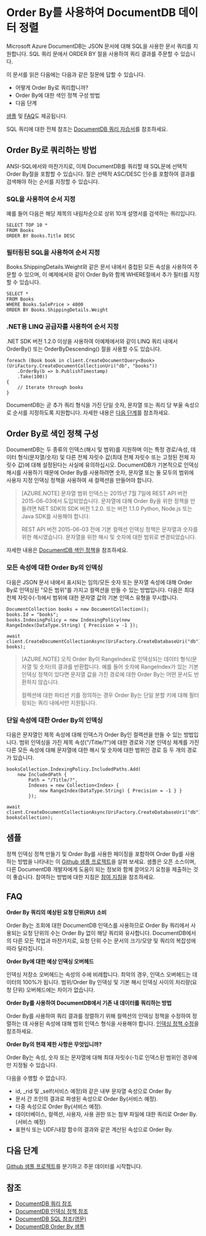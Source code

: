 <properties 
	pageTitle="Order By를 사용하여 DocumentDB 데이터 정렬 | Microsoft Azure" 
	description="LINQ 및 SQL의 DocumentDB 쿼리에서 ORDER BY를 사용하는 방법 및 ORDER BY 쿼리에 대한 인덱싱 정책을 지정하는 방법에 대해 알아봅니다." 
	services="documentdb" 
	authors="arramac" 
	manager="jhubbard" 
	editor="cgronlun" 
	documentationCenter=""/>

<tags 
	ms.service="documentdb" 
	ms.workload="data-services" 
	ms.tgt_pltfrm="na" 
	ms.devlang="na" 
	ms.topic="article" 
	ms.date="07/07/2016" 
	ms.author="arramac"/>

# Order By를 사용하여 DocumentDB 데이터 정렬
Microsoft Azure DocumentDB는 JSON 문서에 대해 SQL을 사용한 문서 쿼리를 지원합니다. SQL 쿼리 문에서 ORDER BY 절을 사용하여 쿼리 결과를 주문할 수 있습니다.

이 문서를 읽은 다음에는 다음과 같은 질문에 답할 수 있습니다.

- 어떻게 Order By로 쿼리합니까?
- Order By에 대한 색인 정책 구성 방법
- 다음 단계

[샘플](#samples) 및 [FAQ](#faq)도 제공됩니다.

SQL 쿼리에 대한 전체 참조는 [DocumentDB 쿼리 자습서](documentdb-sql-query.md)를 참조하세요.

## Order By로 쿼리하는 방법
ANSI-SQL에서와 마찬가지로, 이제 DocumentDB를 쿼리할 때 SQL문에 선택적 Order By절을 포함할 수 있습니다. 절은 선택적 ASC/DESC 인수를 포함하여 결과를 검색해야 하는 순서를 지정할 수 있습니다.

### SQL을 사용하여 순서 지정
예를 들어 다음은 해당 제목의 내림차순으로 상위 10개 설명서를 검색하는 쿼리입니다.

    SELECT TOP 10 * 
    FROM Books 
    ORDER BY Books.Title DESC

### 필터링된 SQL을 사용하여 순서 지정
Books.ShippingDetails.Weight와 같은 문서 내에서 중첩된 모든 속성을 사용하여 주문할 수 있으며, 이 예제에서와 같이 Order By와 함께 WHERE절에서 추가 필터를 지정할 수 있습니다.

    SELECT * 
    FROM Books 
    WHERE Books.SalePrice > 4000
    ORDER BY Books.ShippingDetails.Weight

### .NET용 LINQ 공급자를 사용하여 순서 지정
.NET SDK 버전 1.2.0 이상을 사용하여 이예제에서와 같이 LINQ 쿼리 내에서 OrderBy() 또는 OrderByDescending() 절을 사용할 수도 있습니다.

    foreach (Book book in client.CreateDocumentQuery<Book>(UriFactory.CreateDocumentCollectionUri("db", "books"))
        .OrderBy(b => b.PublishTimestamp)
        .Take(100))
    {
        // Iterate through books
    }

DocumentDB는 곧 추가 쿼리 형식을 가진 단일 숫자, 문자열 또는 쿼리 당 부울 속성으로 순서를 지정하도록 지원합니다. 자세한 내용은 [다음 단계](#Whats_coming_next)를 참조하세요.

## Order By로 색인 정책 구성

DocumentDB는 두 종류의 인덱스(해시 및 범위)를 지원하며 이는 특정 경로/속성, 데이터 형식(문자열/숫자) 및 다른 전체 자릿수 값(최대 전체 자릿수 또는 고정된 전체 자릿수 값)에 대해 설정된다는 사실에 유의하십시오. DocumentDB가 기본적으로 인덱싱 해시를 사용하기 때문에 Order By를 사용하려면 숫자, 문자열 또는 둘 모두의 범위에 사용자 지정 인덱싱 정책을 사용하여 새 컬렉션을 만들어야 합니다.

>[AZURE.NOTE] 문자열 범위 인덱스는 2015년 7월 7일에 REST API 버전 2015-06-03에서 도입되었습니다. 문자열에 대해 Order By을 위한 정책을 만들려면 NET SDK의 SDK 버전 1.2.0. 또는 버전 1.1.0 Python, Node.js 또는 Java SDK를 사용해야 합니다.
>
>REST API 버전 2015-06-03 전에 기본 컬렉션 인덱싱 정책은 문자열과 숫자를 위한 해시였습니다. 문자열을 위한 해시 및 숫자에 대한 범위로 변경되었습니다.

자세한 내용은 [DocumentDB 색인 정책](documentdb-indexing-policies.md)을 참조하세요.

### 모든 속성에 대한 Order By의 인덱싱
다음은 JSON 문서 내에서 표시되는 임의/모든 숫자 또는 문자열 속성에 대해 Order By로 인덱싱된 "모든 범위"를 가지고 컬렉션을 만들 수 있는 방법입니다. 다음은 최대 전체 자릿수(-1)에서 범위에 대한 문자열 값의 기본 인덱스 유형을 무시합니다.
                   
    DocumentCollection books = new DocumentCollection();
    books.Id = "books";
    books.IndexingPolicy = new IndexingPolicy(new RangeIndex(DataType.String) { Precision = -1 });
    
    await client.CreateDocumentCollectionAsync(UriFactory.CreateDatabaseUri("db"), books);  

>[AZURE.NOTE] 오직 Order By이 RangeIndex로 인덱싱되는 데이터 형식(문자열 및 숫자)의 결과를 반환합니다. 예를 들어 숫자에 RangeIndex가 있는 기본 인덱싱 정책이 있다면 문자열 값을 가진 경로에 대한 Order By는 어떤 문서도 반환하지 않습니다.
>
> 컬렉션에 대한 파티션 키를 정의하는 경우 Order By는 단일 분할 키에 대해 필터링되는 쿼리 내에서만 지원됩니다.

### 단일 속성에 대한 Order By의 인덱싱
다음은 문자열인 제목 속성에 대해 인덱스가 Order By인 컬렉션을 만들 수 있는 방법입니다. 범위 인덱싱을 가진 제목 속성("/Title/?")에 대한 경로와 기본 인덱싱 체계를 가진 다른 모든 속성에 대해 문자열에 대한 해시 및 숫자에 대한 범위인 경로 등 두 개의 경로가 있습니다.
    
    booksCollection.IndexingPolicy.IncludedPaths.Add(
        new IncludedPath { 
            Path = "/Title/?", 
            Indexes = new Collection<Index> { 
                new RangeIndex(DataType.String) { Precision = -1 } } 
            });
    
    await client.CreateDocumentCollectionAsync(UriFactory.CreateDatabaseUri("db"), booksCollection);  


## 샘플
정책 인덱싱 정책 만들기 및 Order By를 사용한 페이징을 포함하여 Order By를 사용하는 방법을 나타내는 이 [Github 샘플 프로젝트](https://github.com/Azure/azure-documentdb-dotnet/tree/master/samples/code-samples/Queries)을 살펴 보세요. 샘플은 오픈 소스이며, 다른 DocumentDB 개발자에게 도움이 되는 정보와 함께 끌어오기 요청을 제출하는 것이 좋습니다. 참여하는 방법에 대한 지침은 [참여 지침](https://github.com/Azure/azure-documentdb-net/blob/master/Contributing.md)을 참조하세요.

## FAQ

**Order By 쿼리의 예상된 요청 단위(RU) 소비**

Order By는 조회에 대한 DocumentDB 인덱스를 사용하므로 Order By 쿼리에서 사용되는 요청 단위의 수는 Order By 없이 해당 쿼리와 유사합니다. DocumentDB에서의 다른 모든 작업과 마찬가지로, 요청 단위 수는 문서의 크기/모양 및 쿼리의 복잡성에 따라 달라집니다.


**Order By에 대한 예상 인덱싱 오버헤드**

인덱싱 저장소 오버헤드는 속성의 수에 비례합니다. 최악의 경우, 인덱스 오버헤드는 데이터의 100%가 됩니다. 범위/Order By 인덱싱 및 기본 해시 인덱싱 사이의 처리량(요청 단위) 오버헤드에는 차이가 없습니다.

**Order By를 사용하여 DocumentDB에서 기존 내 데이터를 쿼리하는 방법**

Order By를 사용하여 쿼리 결과를 정렬하기 위해 컬렉션의 인덱싱 정책을 수정하여 정렬하는 데 사용된 속성에 대해 범위 인덱스 형식을 사용해야 합니다. [인덱싱 정책 수정](documentdb-indexing-policies.md#modifying-the-indexing-policy-of-a-collection)을 참조하세요.

**Order By의 현재 제한 사항은 무엇입니까?**

Order By는 속성, 숫자 또는 문자열에 대해 최대 자릿수(-1)로 인덱스된 범위인 경우에만 지정될 수 있습니다.

다음을 수행할 수 없습니다.
 
- id, \_rid 및 \_self(서비스 예정)와 같은 내부 문자열 속성으로 Order By
- 문서 간 조인의 결과로 파생된 속성으로 Order By(서비스 예정).
- 다중 속성으로 Order By(서비스 예정).
- 데이터베이스, 컬렉션, 사용자, 사용 권한 또는 첨부 파일에 대한 쿼리로 Order By.(서비스 예정)
- 표현식 또는 UDF/내장 함수의 결과와 같은 계산된 속성으로 Order By.

## 다음 단계

[Github 샘플 프로젝트](https://github.com/Azure/azure-documentdb-dotnet/tree/master/samples/code-samples/Queries)를 분기하고 주문 데이터를 시작합니다.

## 참조
* [DocumentDB 쿼리 참조](documentdb-sql-query.md)
* [DocumentDB 인덱싱 정책 참조](documentdb-indexing-policies.md)
* [DocumentDB SQL 참조(영문)](https://msdn.microsoft.com/library/azure/dn782250.aspx)
* [DocumentDB Order By 샘플](https://github.com/Azure/azure-documentdb-dotnet/tree/master/samples/code-samples/Queries)
 

<!---HONumber=AcomDC_0713_2016-->